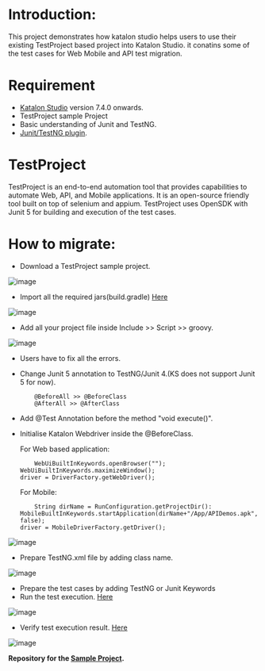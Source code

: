 # Introduction:

This project demonstrates how katalon studio helps users to use their existing TestProject based project into Katalon Studio. it conatins some of the test cases for Web Mobile and API test migration.

# Requirement

* [Katalon Studio][KS] version 7.4.0 onwards.
* TestProject sample Project
* Basic understanding of Junit and TestNG.
* [Junit/TestNG plugin][2].

# TestProject

TestProject is an end-to-end automation tool that provides capabilities to automate Web, API, and Mobile applications. It is an open-source friendly tool built on top of selenium and appium.
TestProject uses OpenSDK with Junit 5 for building and execution of the test cases.

# How to migrate:

* Download a TestProject sample project.

![image](https://user-images.githubusercontent.com/84115288/210084530-22a208fa-c8a0-4834-b03a-a7c5e085d33a.png)

* Import all the required jars(build.gradle) [Here][1]

![image](https://user-images.githubusercontent.com/84115288/215267567-f7320a19-61b1-4970-ac3d-2814e8a591d6.png)


* Add all your project file inside Include >> Script >> groovy.

![image](https://user-images.githubusercontent.com/84115288/210084671-bed87d11-1cdf-4501-9d84-fb0dea43ef5a.png)

* Users have to fix all the errors.

* Change Junit 5 annotation to TestNG/Junit 4.(KS does not support Junit 5 for now).

          @BeforeAll >> @BeforeClass
          @AfterAll >> @AfterClass

* Add @Test Annotation before the method "void execute()".

* Initialise Katalon Webdriver inside the @BeforeClass.

  For Web based application:

          WebUiBuiltInKeywords.openBrowser("");
	  WebUiBuiltInKeywords.maximizeWindow();
	  driver = DriverFactory.getWebDriver();
    
   For Mobile:
   
          String dirName = RunConfiguration.getProjectDir():
	  MobileBuiltInKeywords.startApplication(dirName+"/App/APIDemos.apk", false);
	  driver = MobileDriverFactory.getDriver();

![image](https://user-images.githubusercontent.com/84115288/210084851-39692b4d-4d0e-4860-8ff5-6c1896a9766e.png)

* Prepare TestNG.xml file by adding class name.

![image](https://user-images.githubusercontent.com/84115288/210084933-dfa55136-550c-470c-985d-50015b38e464.png)

* Prepare the test cases by adding TestNG or Junit Keywords
* Run the test execution. [Here][3]

![image](https://user-images.githubusercontent.com/84115288/210085012-b7c67da6-122e-41cc-8964-8e17bfa9ae2c.png)

* Verify test execution result. [Here][4]

![image](https://user-images.githubusercontent.com/84115288/210085236-3c2b9cb4-a59e-4722-9d73-4b8cbf10bfb1.png)


**Repository for the [Sample Project][SP].**

[SP]: <https://github.com/katalon-studio-samples/Katalon-Migration-TestProject.git> "Sample Project"

[1]: <https://docs.katalon.com/docs/general-information/proof-of-concept/dependencies-management-with-native-gradle-support-poc-in-katalon-studio#gradle-settings-in-katalon-studio> "Here"
[2]: <https://store.katalon.com/product/180/TestNG-JUnit-Keywords> "Junit/TestNG plugin"
[KS]: <https://docs.katalon.com/docs/get-started/katalon-studio-installation/install-katalon-studio-on-macoswindows#download-katalon-studio> "Katalon Studio"

[3]: <https://docs.katalon.com/docs/execute/execute-tests-with-katalon-studio/execute-tests-with-katalon-studio-overview#ariaid-title1> "Here"
[4]: <https://docs.katalon.com/docs/analyze/reports/view-test-reports/view-test-reports-in-katalon-testops/view-test-results-and-execution-logs-in-katalon-testops#ariaid-title1> "Here"
